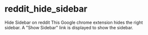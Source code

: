 reddit_hide_sidebar
===================

Hide Sidebar on reddit
This Google chrome extension hides the right sidebar. A "Show Sidebar" link is displayed to show the sidebar.
